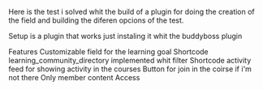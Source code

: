 Here is the test i solved whit the build of a plugin for doing the creation of the field and building the diferen opcions of the test.

Setup 
is a plugin that works just instaling it whit the buddyboss plugin 

Features 
Customizable field for the learning goal
Shortcode learning_community_directory implemented whit filter
Shortcode activity feed for showing activity in the courses
Button for join in the coirse if i'm not there
Only member content Access 